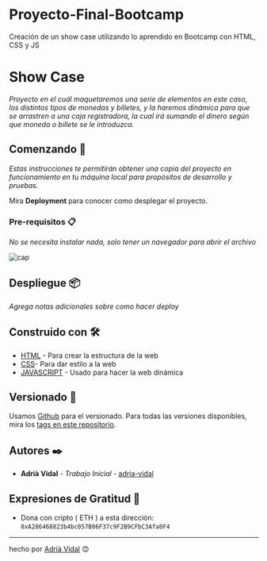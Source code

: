 # Proyecto-Final-Bootcamp
Creación de un show case utilizando lo aprendido en Bootcamp con HTML, CSS y JS

# Show Case

_Proyecto en el cuál maquetaremos una serie de elementos en este caso, los distintos tipos de monedas y billetes, y la haremos dinámica para que se arrastren a una caja registradora, la cual irá sumando el dinero según que moneda o billete se le introduzca._

## Comenzando 🚀

_Estas instrucciones te permitirán obtener una copia del proyecto en funcionamiento en tu máquina local para propósitos de desarrollo y pruebas._

Mira **Deployment** para conocer como desplegar el proyecto.


### Pre-requisitos 📋

_No se necesita instalar nada, solo tener un navegador para abrir el archivo_


![cap](/img/)


## Despliegue 📦

_Agrega notas adicionales sobre como hacer deploy_

## Construido con 🛠️



* [HTML](https://devdocs.io/html/) - Para crear la estructura de la web
* [CSS](https://devdocs.io/css/)- Para dar estilo a la web 
* [JAVASCRIPT](https://devdocs.io/javascript/) - Usado para hacer la web dinámica





## Versionado 📌

Usamos [Github](https://github.com/) para el versionado. Para todas las versiones disponibles, mira los [tags en este repositorio](https://github.com/adria-vidal/Proyecto-Final-Bootcamp).

## Autores ✒️


* **Adrià Vidal** - *Trabajo Inicial* - [adria-vidal](https://github.com/adria-vidal)


 



## Expresiones de Gratitud 🎁


* Dona con cripto ( ETH ) a esta dirección: `0xA286468823b4bc057B06F37c9F2B9CFbC3Afa0F4`




---
hecho por [Adrià Vidal]((https://github.com/adria-vidal)) 😊
